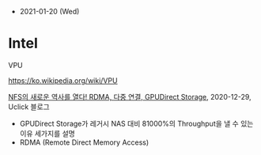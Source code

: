 * 2021-01-20 (Wed)

# Intel 



VPU

https://ko.wikipedia.org/wiki/VPU



[NFS의 새로운 역사를 열다! RDMA, 다중 연결, GPUDirect Storage](https://blog.naver.com/PostView.nhn?blogId=uclick2016&logNo=222189047790&parentCategoryNo=&categoryNo=10&viewDate=&isShowPopularPosts=true&from=search), 2020-12-29, Uclick 블로그

* GPUDirect Storage가 레거시 NAS 대비 81000%의 Throughput을 낼 수 있는 이유 세가지를 설명
* RDMA (Remote Direct Memory Access)





